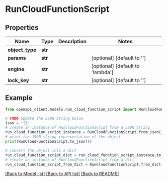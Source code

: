 # RunCloudFunctionScript


## Properties

Name | Type | Description | Notes
------------ | ------------- | ------------- | -------------
**object_type** | **str** |  | 
**params** | **str** |  | [optional] [default to '']
**engine** | **str** |  | [optional] [default to 'lambda']
**lock_key** | **str** |  | [optional] [default to '']

## Example

```python
from openapi_client.models.run_cloud_function_script import RunCloudFunctionScript

# TODO update the JSON string below
json = "{}"
# create an instance of RunCloudFunctionScript from a JSON string
run_cloud_function_script_instance = RunCloudFunctionScript.from_json(json)
# print the JSON string representation of the object
print(RunCloudFunctionScript.to_json())

# convert the object into a dict
run_cloud_function_script_dict = run_cloud_function_script_instance.to_dict()
# create an instance of RunCloudFunctionScript from a dict
run_cloud_function_script_from_dict = RunCloudFunctionScript.from_dict(run_cloud_function_script_dict)
```
[[Back to Model list]](../README.md#documentation-for-models) [[Back to API list]](../README.md#documentation-for-api-endpoints) [[Back to README]](../README.md)


